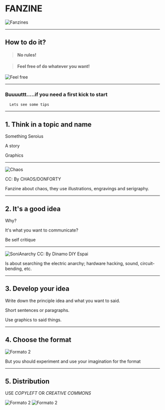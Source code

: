 # FANZINE
![Fanzines](http://2.bp.blogspot.com/-aAKsIQfchFU/Uzk1aLDYEPI/AAAAAAAAGdA/DF5uJ_I_XT4/s1600/ilegalyque_2_web.jpg)

---
## How to do it?

> #### No rules!

> #### Feel free of do whatever you want!
![Feel free](https://cdn.pixabay.com/photo/2016/04/01/12/15/fanzine-1300624_960_720.png)

---

### Buuuuttt.....if you need a first kick to start

      Lets see some tips

---

## 1. Think in a topic and name

Something Seroius

A story

Graphics

---

![Chaos](http://78.media.tumblr.com/984efb4286ff123ddfe305ab400e6760/tumblr_inline_orfrd9b4p11rap5qi_500.jpg)

CC: By CHAOS/DONFORTY

Fanzine about chaos, they use illustrations, engravings and serigraphy. 

---
## 2. It's a good idea 

Why?

It's what you want to communicate?

Be self critique

---

![SoniAnarchy](http://fondo.fanzinoteca.net/img/covers/full/1194.jpg)
CC: By Dinamo DIY Espai

Is about searching the electric anarchy; hardware hacking, sound, circuit-bending, etc. 

---
## 3. Develop your idea

Write down the principle idea and what you want to said. 

Short sentences or paragraphs.

Use graphics to said things. 

---

## 4. Choose the format 

![Formato 2](https://3.bp.blogspot.com/-ascgPUYmOPM/WMUUpPObIdI/AAAAAAAAAso/TlpuHzC0L5UAuuFORd3Zk1uJ1hZZ_Qr1QCLcB/s1600/hacer%2Bfanzine%2B2.jpg)

But you should experiment and use your imagination for the format

---

## 5. Distribution

USE *COPYLEFT* OR *CREATIVE COMMONS*

![Formato 2](http://tusderechoscaav.weebly.com/uploads/4/1/5/4/41540467/8887570.png?250) ![Formato 2](https://img.gadgethacks.com/img/89/05/63481765268007/0/your-guide-finding-free-creative-commons-images-and-other-media-online.1280x600.jpg)


